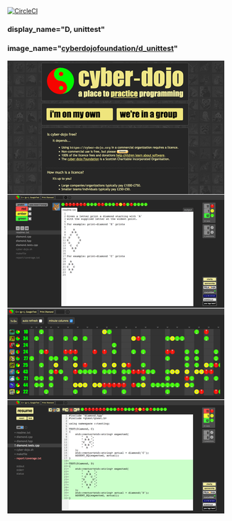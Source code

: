 [![CircleCI](https://circleci.com/gh/cyber-dojo-start-points/dee-unittest.svg?style=svg)](https://circleci.com/gh/cyber-dojo-start-points/dee-unittest)

### display_name="D, unittest"
### image_name="[cyberdojofoundation/d_unittest](https://hub.docker.com/repository/docker/cyberdojofoundation/d_unittest)"

![cyber-dojo.org home page](https://github.com/cyber-dojo/cyber-dojo/blob/master/shared/home_page_snapshot.png)
